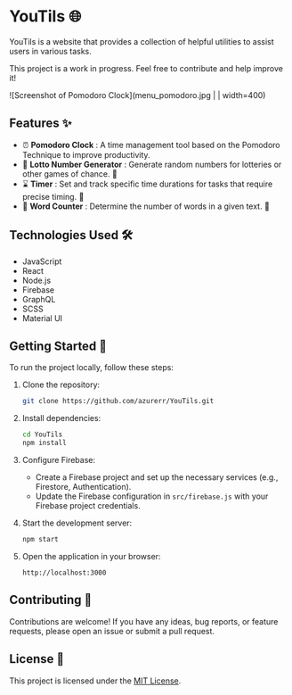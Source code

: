 
# YouTils 🌐

YouTils is a website that provides a collection of helpful utilities to assist users in various tasks.

This project is a work in progress. Feel free to contribute and help improve it! 

![Screenshot of Pomodoro Clock](menu_pomodoro.jpg | | width=400)

## Features ✨

- ⏰ **Pomodoro Clock** : A time management tool based on the Pomodoro Technique to improve productivity. 
- 🎲 **Lotto Number Generator** : Generate random numbers for lotteries or other games of chance. 🚧
- ⌛ **Timer** : Set and track specific time durations for tasks that require precise timing. 🚧
- 🔢 **Word Counter** : Determine the number of words in a given text. 🚧

## Technologies Used 🛠️

- JavaScript
- React
- Node.js
- Firebase
- GraphQL
- SCSS
- Material UI

## Getting Started 🚀

To run the project locally, follow these steps:

1. Clone the repository:
   ```bash
   git clone https://github.com/azurerr/YouTils.git
   ```

2. Install dependencies:
   ```bash
   cd YouTils
   npm install
   ```

3. Configure Firebase:
   - Create a Firebase project and set up the necessary services (e.g., Firestore, Authentication).
   - Update the Firebase configuration in `src/firebase.js` with your Firebase project credentials.

4. Start the development server:
   ```bash
   npm start
   ```

5. Open the application in your browser:
   ```
   http://localhost:3000
   ```

## Contributing 🤝

Contributions are welcome! If you have any ideas, bug reports, or feature requests, please open an issue or submit a pull request.

## License 📄

This project is licensed under the [MIT License](LICENSE).

